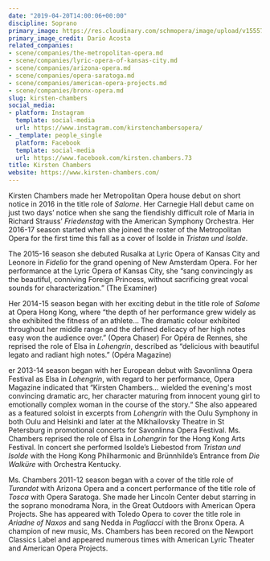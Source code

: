 ```yaml
---
date: "2019-04-20T14:00:06+00:00"
discipline: Soprano
primary_image: https://res.cloudinary.com/schmopera/image/upload/v1555768665/media/2019/04/KirstenChambers.jpg
primary_image_credit: Dario Acosta
related_companies:
- scene/companies/the-metropolitan-opera.md
- scene/companies/lyric-opera-of-kansas-city.md
- scene/companies/arizona-opera.md
- scene/companies/opera-saratoga.md
- scene/companies/american-opera-projects.md
- scene/companies/bronx-opera.md
slug: kirsten-chambers
social_media:
- platform: Instagram
  template: social-media
  url: https://www.instagram.com/kirstenchambersopera/
- _template: people_single
  platform: Facebook
  template: social-media
  url: https://www.facebook.com/kirsten.chambers.73
title: Kirsten Chambers
website: https://www.kirsten-chambers.com/
---
```

Kirsten Chambers made her Metropolitan Opera house debut on short notice in 2016 in the title role of _Salome_.  Her Carnegie Hall debut came on just two days’ notice when she sang the fiendishly difficult role of Maria in Richard Strauss’ _Friedenstag_ with the American Symphony Orchestra.  Her 2016-17 season started when she joined the roster of the Metropolitan Opera for the first time this fall as a cover of Isolde in _Tristan und Isolde_.  

The 2015-16 season she debuted Rusalka at Lyric Opera of Kansas City and Leonore in _Fidelio_ for the grand opening of New Amsterdam Opera.  For her performance at the Lyric Opera of Kansas City, she “sang convincingly as the beautiful, conniving Foreign Princess, without sacrificing great vocal sounds for characterization.” (The Examiner) 

Her 2014-15 season began with her exciting debut in the title role of _Salome_ at Opera Hong Kong, where “the depth of her performance grew widely as she exhibited the fitness of an athlete… The dramatic colour exhibited throughout her middle range and the defined delicacy of her high notes easy won the audience over.” (Opera Chaser)  For Opéra de Rennes, she reprised the role of Elsa in _Lohengrin_, described as “delicious with beautiful legato and radiant high notes.” (Opéra Magazine)

er 2013-14 season began with her European debut with Savonlinna Opera Festival as Elsa in _Lohengrin_, with regard to her performance, Opera Magazine indicated that “Kirsten Chambers… wielded the evening's most convincing dramatic arc, her character maturing from innocent young girl to emotionally complex woman in the course of the story.“  She also appeared as a featured soloist in excerpts from _Lohengrin_ with the Oulu Symphony in both Oulu and Helsinki and later at the Mikhailovsky Theatre in St Petersburg in promotional concerts for Savonlinna Opera Festival.  Ms. Chambers reprised the role of Elsa in _Lohengrin_ for the Hong Kong Arts Festival.  In concert she performed Isolde’s Liebestod from _Tristan und Isolde_ with the Hong Kong Philharmonic and Brünnhilde’s Entrance from _Die Walküre_ with Orchestra Kentucky.

Ms. Chambers 2011-12 season began with a cover of the title role of _Turandot_ with Arizona Opera and a concert performance of the title role of _Tosca_ with Opera Saratoga.  She made her Lincoln Center debut starring in the soprano monodrama Nora, in the Great Outdoors with American Opera Projects.   She has appeared with Toledo Opera to cover the title role in _Ariadne of Naxos_ and sang Nedda in _Pagliacci_ with the Bronx Opera.  A champion of new music, Ms. Chambers has been recored on the Newport Classics Label and appeared numerous times with American Lyric Theater and American Opera Projects.